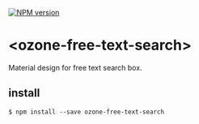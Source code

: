 [![NPM version][npm-image]][npm-url]

# \<ozone-free-text-search\>

Material design for free text search box.

## install

 ```
 $ npm install --save ozone-free-text-search
 ```


[npm-image]: https://badge.fury.io/js/ozone-free-text-search.svg
[npm-url]: https://npmjs.org/package/ozone-free-text-search